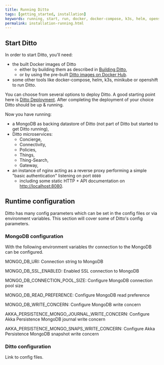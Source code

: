 ```yaml
---
title: Running Ditto
tags: [getting_started, installation]
keywords: running, start, run, docker, docker-compose, k3s, helm, openshift, kubernetes
permalink: installation-running.html
---
```


## Start Ditto

In order to start Ditto, you'll need:
* the built Docker images of Ditto
    * either by building them as described in [Building Ditto](installation-building.html),
    * or by using the pre-built [Ditto images on Docker Hub](https://hub.docker.com/u/eclipse/).
* some other tools like docker-compose, helm, k3s, minikube or openshift to run Ditto. 
 
You can choose from several options to deploy Ditto.
A good starting point here is [Ditto Deployment](deployment/README.md).
After completing the deployment of your choice Ditto should be up & running.

Now you have running:
* a MongoDB as backing datastore of Ditto (not part of Ditto but started to get Ditto running),
* Ditto microservices:
   * Concierge,
   * Connectivity,  
   * Policies,
   * Things,
   * Thing-Search,
   * Gateway,
* an instance of nginx acting as a reverse proxy performing a simple "basic authentication" listening on port `8080`
   * including some static HTTP + API documentation on [http://localhost:8080](http://localhost:8080).

  

## Runtime configuration

Ditto has many config parameters which can be set in the config files or via environment variables.
This section will cover some of Ditto's config parameters.

### MongoDB configuration

With the following environment variables thr connection to the MongoDB can be configured.

MONGO_DB_URI: Connection string to MongoDB 

MONGO_DB_SSL_ENABLED: Enabled SSL connection to MongoDB

MONGO_DB_CONNECTION_POOL_SIZE: Configure MongoDB connection pool size

MONGO_DB_READ_PREFERENCE: Configure MongoDB read preference

MONGO_DB_WRITE_CONCERN: Configure MongoDB write concern

AKKA_PERSISTENCE_MONGO_JOURNAL_WRITE_CONCERN: Configure Akka Persistence MongoDB journal write concern   

AKKA_PERSISTENCE_MONGO_SNAPS_WRITE_CONCERN: Configure Akka Persistence MongoDB snapshot write concern


### Ditto configuration

Link to config files. 